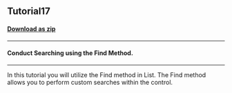 ## Tutorial17
#### [Download as zip](https://minhaskamal.github.io/DownGit/#/home?url=https://github.com/GrapeCity/ComponentOne-WinForms-Samples/tree/master/NetFramework\List\VB\Tutorials\Tutorial17)
____
#### Conduct Searching using the Find Method.
____
In this tutorial you will utilize the Find method in List. The Find method allows you to perform custom searches within the control. 











